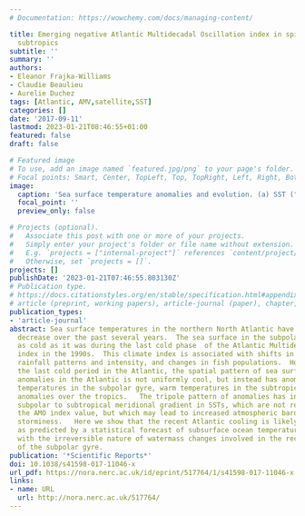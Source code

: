 ```yaml
---
# Documentation: https://wowchemy.com/docs/managing-content/

title: Emerging negative Atlantic Multidecadal Oscillation index in spite of warm
  subtropics
subtitle: ''
summary: ''
authors:
- Eleanor Frajka-Williams
- Claudie Beaulieu
- Aurelie Duchez
tags: [Atlantic, AMV,satellite,SST]
categories: []
date: '2017-09-11'
lastmod: 2023-01-21T08:46:55+01:00
featured: false
draft: false

# Featured image
# To use, add an image named `featured.jpg/png` to your page's folder.
# Focal points: Smart, Center, TopLeft, Top, TopRight, Left, Right, BottomLeft, Bottom, BottomRight.
image:
  caption: 'Sea surface temperature anomalies and evolution. (a) SST (°C) from the ERSST dataset for the period July 2014–June 2016 are plotted relative to the average over July 2004–June 2012. The map was created using Generic Mapping Toolbox v5.2.1 (gmt.soest.hawaii.edu/). (b) Temporal evolution of the zonally-averaged SST as a function of latitude. Both panels show that the recent period has a cold anomaly in the subpolar gyre, but also a warm anomaly in the subtropics. (c) Line plots of the zonally-averaged SSTs, where each line represents an average of 2-years. The periods included are the early part of the last cold AMO period (1963–1973, blue) and the late part (1973–1996, red). Black shows the profile for the 2 year period: July 2014–June 2016. (d) NAO index where the bar for 2015 represents the December 2015–February 2016 period.'
  focal_point: ''
  preview_only: false

# Projects (optional).
#   Associate this post with one or more of your projects.
#   Simply enter your project's folder or file name without extension.
#   E.g. `projects = ["internal-project"]` references `content/project/deep-learning/index.md`.
#   Otherwise, set `projects = []`.
projects: []
publishDate: '2023-01-21T07:46:55.803130Z'
# Publication type.
# https://docs.citationstyles.org/en/stable/specification.html#appendix-iii-types
# article (preprint, working papers), article-journal (paper), chapter, dataset, document (catch all), motion_picture (video), post (post on online forum), post-weblog (post on blog), report (technical report, with container-title for chapter within larger report), software, thesis, citation-key (bibtex key) or citation-label (Ferr78, formatted as output label), doi, event-title (name of event), event-place (geographic location), keyword, language (e.g., en or de), license (copyright information), note (descriptive note), publisher, title, t
publication_types:
- 'article-journal'
abstract: Sea surface temperatures in the northern North Atlantic have shown a marked
  decrease over the past several years.  The sea surface in the subpolar gyre is now
  as cold as it was during the last cold phase  of the Atlantic Multidecadal Oscillation
  index in the 1990s.  This climate index is associated with shifts in hurricane activity,
  rainfall patterns and intensity, and changes in fish populations.  However, unlike
  the last cold period in the Atlantic, the spatial pattern of sea surface temperature
  anomalies in the Atlantic is not uniformly cool, but instead has anomalously  cold
  temperatures in the subpolar gyre, warm temperatures in the subtropics and cool
  anomalies over the tropics.   The tripole pattern of anomalies has increased the
  subpolar to subtropical meridional gradient in SSTs, which are not represented by
  the AMO index value, but which may lead to increased atmospheric baroclinicity and
  storminess.   Here we show that the recent Atlantic cooling is likely to persist,
  as predicted by a statistical forecast of subsurface ocean temperatures and consistent
  with the irreversible nature of watermass changes involved in the recent cooling
  of the subpolar gyre.
publication: '*Scientific Reports*'
doi: 10.1038/s41598-017-11046-x
url_pdf: https://nora.nerc.ac.uk/id/eprint/517764/1/s41598-017-11046-x.pdf
links:
- name: URL
  url: http://nora.nerc.ac.uk/517764/
---
```

